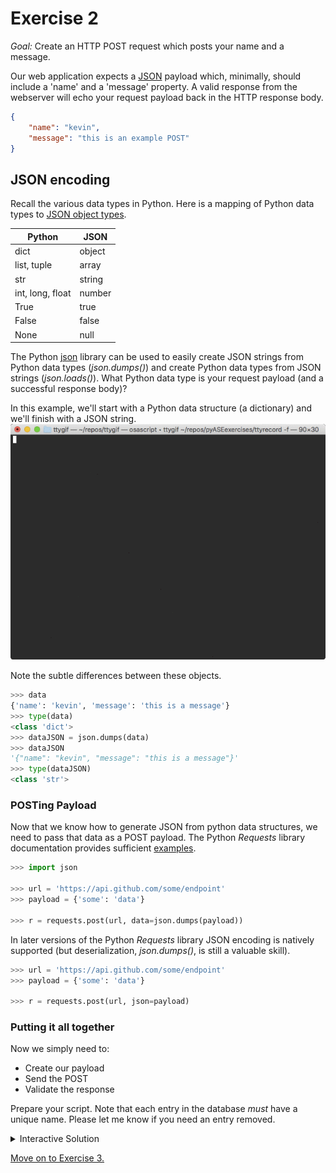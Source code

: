 # Exercise 2

_Goal:_ Create an HTTP POST request which posts your name and a message. 

Our web application expects a [JSON](https://www.json.org/) payload which, minimally, should include a 'name' and a 'message' property. A valid response from the webserver will echo your request payload back in the HTTP response body.

```json
{
    "name": "kevin",
    "message": "this is an example POST"
}
```

## JSON encoding

Recall the various data types in Python. Here is a mapping of Python data types to [JSON object types](https://www.json.org/).


| Python           | JSON   |
|------------------|--------|
| dict	           | object |
| list, tuple	   | array  |
| str	           | string |
| int, long, float | number |
| True	           | true   |
| False	           | false  |
| None	           | null   |

The Python [json](https://docs.python.org/3/library/json.html) library can be used to easily create JSON strings from Python data types (_json.dumps()_) and create Python data types from JSON strings (_json.loads()_). What Python data type is your request payload (and a successful response body)? 

In this example, we'll start with a Python data structure (a dictionary) and we'll finish with a JSON string.
![Exercise1](./gifs/pyExample1.gif)

Note the subtle differences between these objects.
```python
>>> data
{'name': 'kevin', 'message': 'this is a message'}
>>> type(data)
<class 'dict'>
>>> dataJSON = json.dumps(data)
>>> dataJSON
'{"name": "kevin", "message": "this is a message"}'
>>> type(dataJSON)
<class 'str'>
```

### POSTing Payload

Now that we know how to generate JSON from python data structures, we need to pass that data as a POST payload. The Python _Requests_ library documentation provides sufficient [examples](http://docs.python-requests.org/en/master/user/quickstart/#more-complicated-post-requests).

```python
>>> import json

>>> url = 'https://api.github.com/some/endpoint'
>>> payload = {'some': 'data'}

>>> r = requests.post(url, data=json.dumps(payload))
```

In later versions of the Python _Requests_ library JSON encoding is natively supported (but deserialization, _json.dumps()_, is still a valuable skill).

```python
>>> url = 'https://api.github.com/some/endpoint'
>>> payload = {'some': 'data'}

>>> r = requests.post(url, json=payload)
```

### Putting it all together

Now we simply need to:
* Create our payload
* Send the POST
* Validate the response

Prepare your script. Note that each entry in the database *must* have a unique name. Please let me know if you need an entry removed.

<details><summary>Interactive Solution</summary>
<p>

![Exercise2](./gifs/pyExercise2.gif)
      
</p>
</details>

[Move on to Exercise 3.](./pyExercise3.md)